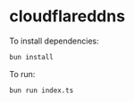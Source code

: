 # cloudflareddns

To install dependencies:

```bash
bun install
```

To run:

```bash
bun run index.ts
```

